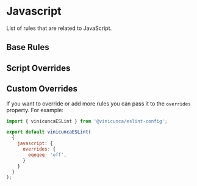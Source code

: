 # Javascript

List of rules that are related to JavaScript.

## Base Rules

<EslintList package="javascript" is-filterable />

## Script Overrides

<EslintList package="javascript:overrides" />

## Custom Overrides

If you want to override or add more rules you can pass it to the `overrides` property.
For example:

```js [eslint.config.js]
import { vinicuncaESLint } from '@vinicunca/eslint-config';

export default vinicuncaESLint(
  {
    javascript: {
      overrides: {
        eqeqeq: 'off',
      }
    }
  }
);
```

